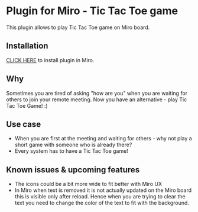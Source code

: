 # Plugin for Miro - Tic Tac Toe game

This plugin allows to play Tic Tac Toe game on Miro board.




## Installation
[CLICK HERE](https://miro.com/oauth/authorize/?response_type=token&client_id=3074457347056197788&redirect_uri=https://kaszaq.github.io/miro-tic-tac-toe/installComplete.html) to install plugin in Miro.

## Why

Sometimes you are tired of asking "how are you" when you are waiting for others to join your remote meeting. Now you have an alternative - play Tic Tac Toe Game! :)

## Use case

* When you are first at the meeting and waiting for others - why not play a short game with someone who is already there?
* Every system has to have a Tic Tac Toe game!

## Known issues & upcoming features
* The icons could be a bit more wide to fit better with Miro UX
* In Miro when text is removed it is not actually updated on the Miro board this is visible only after reload. Hence when you are trying to clear the text you need to change the color of the text to fit with the background.